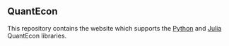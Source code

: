 ## QuantEcon

This repository contains the website which supports the [Python](https://github.com/QuantEcon/QuantEcon.py/) and [Julia](https://github.com/QuantEcon/QuantEcon.jl/) QuantEcon libraries.
